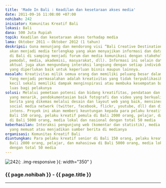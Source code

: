 ```yaml
---
title: 'Made In Bali : Keadilan dan kesetaraan akses media'
date: 2011-09-16 11:08:00 +07:00
nohibah: 242
inisiator: Komunitas Kreatif Bali
lokasi: Bali
dana: 500 Juta Rupiah
topik: Keadilan dan kesetaraan akses terhadap media
lama: Oktober 2011 – Oktober 2012 (1 tahun)
deskripsi: Guna menunjang dan mendorong visi “Bali Creative Destination”, situs ini
  akan menjadi media terlengkap yang akan menyajikan informasi dan database kreatif
  di Bali di samping menjadi forum dan media komunikasi dengan stakeholders (pemerintah,
  pemodal, media, akademisi, masyarakat, dll). Informasi ini selain data akurat dan
  aktual juga akan mengundang interaksi langsung dengan setiap individu atau talenta
  yang diperlukan baik untuk keperluan bisnis maupun lainnya.
masalah: Kreativitas milik semua orang dan memiliki peluang besar dalam perubahan.
  Yang menjadi permasalahan adalah kreativitas yang tidak terpublikasikan sehingga
  kecil sekali memiliki dampak menginspirasi atau membuka kesempatan baru yang lebih
  luas bagi pelakunya
solusi: Melalui pemetaan potensi dan bidang kreatifitas, pendataan dan penulisan editorial
  yang menarik, pendokumentasian baik fotografi dan video yang berkualitas, penyajian
  berita yang dikemas melalui desain dan layout web yang baik, mensinergikan dengan
  social media network (twitter, facebook, flickr, youtube, dll) dan dilakukan secara
  intens. Proyek ini akan memberi keuntungan kepada para pelaku kreatif senior di
  Bali 150 orang, pelaku kreatif pemula di Bali 2000 orang, pelajar, dan mahasiswa
  di Bali 5000 orang, media lokal dan nasional dengan total 50 media
keberhasilan: Interaksi pengunjung web (komentar dan statistik), media lokal dan nasional
  yang memuat atau menjadikan sumber berita di medianya
organisasi: Komunitas Kreatif Bali
diuntungkan: Para pelaku kreatif senior di Bali 150 orang, pelaku kreatif pemula di
  Bali 2000 orang, pelajar, dan mahasiswa di Bali 5000 orang, media lokal dan nasional
  dengan total 50 media
---
```


![242](/static/img/hibahcmb/242.png){: .img-responsive }{: width="350" }

### {{ page.nohibah }} - {{ page.title }}

---
